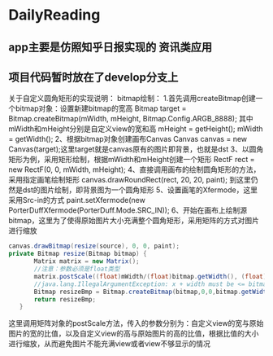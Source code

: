 # DailyReading
app主要是仿照知乎日报实现的 资讯类应用
----------------
项目代码暂时放在了develop分支上
----------------------------
关于自定义圆角矩形的实现说明：
bitmap绘制：
1.首先调用createBitmap创建一个bitmap对象：设置新建bitmap的宽高 Bitmap target = Bitmap.createBitmap(mWidth, mHeight, Bitmap.Config.ARGB_8888);
其中mWidth和mHeight分别是自定义view的宽和高 mHeight = getHeight();  mWidth = getWidth();
2、根据bitmap对象创建画布Canvas Canvas canvas = new Canvas(target);这里target就是canvas原有的图片即背景，也就是dst
3、以圆角矩形为例，采用矩形绘制，根据mWidth和mHeight创建一个矩形 RectF rect = new RectF(0, 0, mWidth, mHeight);
4、直接调用画布的绘制圆角矩形的方法，采用指定画笔绘制矩形 canvas.drawRoundRect(rect, 20, 20, paint);  到这里仍然是dst的图片绘制，即背景图为一个圆角矩形
5、设置画笔的Xfermode，这里采用Src-in的方式  paint.setXfermode(new PorterDuffXfermode(PorterDuff.Mode.SRC_IN));
6、开始在画布上绘制源bitmap，这里为了使得原始图片大小充满整个圆角矩形，采用矩阵的方式对图片进行缩放
 ```Java
 canvas.drawBitmap(resize(source), 0, 0, paint);
 private Bitmap resize(Bitmap bitmap) {
        Matrix matrix = new Matrix();
        //注意：参数必须是float类型
        matrix.postScale((float)mWidth/(float)bitmap.getWidth(), (float)mHeight/(float)bitmap.getHeight()); //长和宽放大缩小的比例
        //java.lang.IllegalArgumentException: x + width must be <= bitmap.width()
        Bitmap resizeBmp = Bitmap.createBitmap(bitmap,0,0,bitmap.getWidth(),bitmap.getHeight(),matrix,true);
        return resizeBmp;
    }
 ``` 
这里调用矩阵对象的postScale方法，传入的参数分别为：自定义view的宽与原始图片的宽的比值，以及自定义view的高与原始图片的高的比值，根据比值的大小进行缩放，从而避免图片不能充满view或者view不够显示的情况
